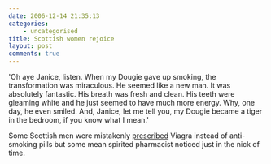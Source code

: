 ```yaml
---
date: 2006-12-14 21:35:13
categories:
    - uncategorised
title: Scottish women rejoice
layout: post
comments: true
---
```

'Oh aye Janice, listen. When my Dougie gave up smoking, the
transformation was miraculous. He seemed like a new man. It was
absolutely fantastic. His breath was fresh and clean. His teeth were
gleaming white and he just seemed to have much more energy. Why, one
day, he even smiled. And, Janice, let me tell you, my Dougie became a
tiger in the bedroom, if you know what I mean.'

Some Scottish men were mistakenly
[prescribed](http://news.bbc.co.uk/1/hi/scotland/glasgow_and_west/6175271.stm)
Viagra instead of anti-smoking pills but some mean spirited pharmacist
noticed just in the nick of time.
